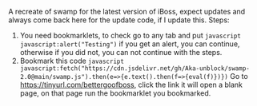 A recreate of swamp for the latest version of iBoss, expect updates and always come back here for the update code, if I update this.
Steps:
1. You need bookmarklets, to check go to any tab and put ```javascript
javascript:alert("Testing")```
if you get an alert, you can continue, otherwise if you did not, you can not continue with the steps.
2. Bookmark this code ```javascript
javascript:fetch("https://cdn.jsdelivr.net/gh/Aka-unblock/swamp-2.0@main/swamp.js").then(e=>{e.text().then(f=>{eval(f)})})```
Go to https://tinyurl.com/bettergoofboss, click the link it will open a blank page, on that page run the bookmarklet you bookmarked.
